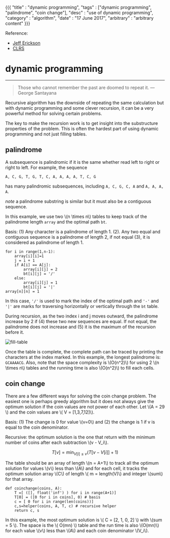 
{{{
  "title" : "dynamic programming",
  "tags" : ["dynamic programming", "palindrome", "coin change"],
  "desc" : "use of dynamic programming",
  "category" : "algorithm",
  "date" : "17 June 2017",
  "arbitrary" : "arbitrary content"
}}}

Reference:

+ [Jeff Erickson](http://jeffe.cs.illinois.edu/teaching/algorithms/)
+ [CLRS](https://mitpress.mit.edu/books/introduction-algorithms)

# dynamic programming #
---

> Those who cannot remember the past are doomed to repeat it.  — George Santayana

Recursive algorithm has the downside of repeating the same calculation but
with dynamic programming and some clever recursion, it can be a very
powerful method for solving certain problems.

The key to make the recursion work is to get insight into the substructure
properties of the problem. This is often the hardest part of using dynamic
programming and not just filling tables.


## palindrome ## 

A subsequence is palindromic if it is the same whether read
left to right or right to left. For example, the sequence

`A, C, G, T, G, T, C, A, A, A, A, T, C, G`

has many palindromic subsequences, including `A, C, G, C, A` and `A, A, A, A`.

*note* a palindrome substring is similar but it must also be a contiguous sequence. 

In this example, we use two \\(n \times n\\) tables to keep track of the palindrome length `array` and the optimal path `bt`. 

Basis: (1) Any character is a palindrome of length 1. (2). Any two equal
and  contiguous sequence is a palindrome of length 2, if not equal (3),
it is considered as palindrome of length 1. 

	for i in range(1,n-1):
		array[i][i]=1
		j = i + 1
		if A[i] == A[j]:
			array[i][j] = 2
			bt[i][j] = '/'
		else:
			array[i][j] = 1
			bt[i][j] = '|'
	array[n][n] = 1

In this case, `'/'` is used to mark the index of the optimal path and `'-'` and `'|'` are marks for traversing horizontally or vertically through the `bt` table.

During recursion, as the two
index i and j moves outward, the palindrome increase by 2 if (4) these two
new sequences are equal. If not equal, the palindrome does not increase and
(5) it is the maximum of the recursion before it.

![fill-table](./blog-dir/dp1.png "fill table")

Once the table is complete, the complete path can be traced by printing the characters at the index marked. In this example, the longest palindrome is: `GCAAAACG`. Also, note that the space complexity is \\(O(n^2)\\) for using 2 \\(n \times n\\) tables and the running time is also \\(O(n^2)\\) to fill each cells. 


## coin change ##

There are a few different ways for solving the coin change problem. The easiest one is perhaps greedy algorithm but it does not always give the optimum solution if the coin values are not power of each other. Let \\(A = 29 \\) and the coin values are \\( V = [1,3,7,12]\\). 

Basis: (1) The change is 0 for value \\(v=0\\) and (2) the change is 1 if v is equal to the coin denominator. 

Recursive: the optimum solution is the one that return with the minimum number of coins after each subtraction \\(v - V_i\\). 

$$T[v] = \min_{V[i] \leq v} \big(T\big[v-V[i]\big] + 1 \big)$$

The table should be an array of length \\(n = A+1\\) to track all the optimum solution for values \\(v\\) less than \\(A\\) and for each cell, it tracks the optimum solution array \\(C\\) of length \\( m = length(V)\\) and integer \\(sum\\) for that array.

	def coinchange(coins, A):
		T =[ ([], float('inf') ) for i in range(A+1)]
		T[0] = ([0 for i in coins], 0) # basis
		c = [ 0 for i in range(len(coins))]
		c,s=helper(coins, A, T, c) # recursive helper
		return c, s

In this example, the most optimum solution is \\( C = [2, 1, 0, 2] \\) with \\(sum = 5 \\). The space is the \\( O(mn) \\) table and the run time is also \\(O(mn)\\) for each value \\(v\\) less than \\(A\\) and each coin denominator \\(V_i\\).

